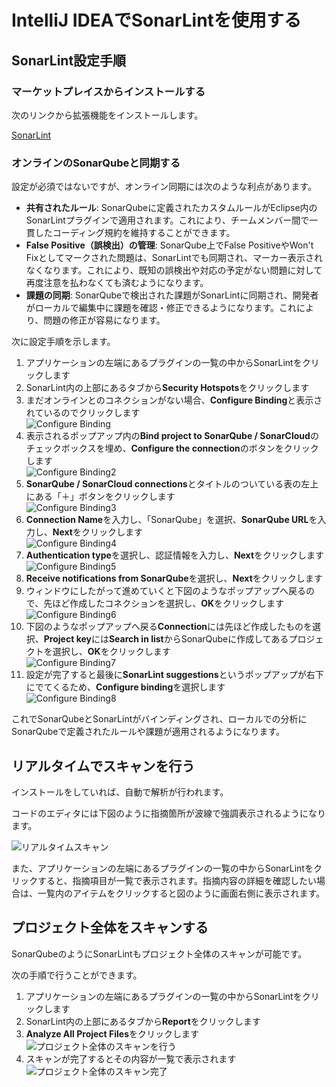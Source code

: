 # IntelliJ IDEAでSonarLintを使用する

## SonarLint設定手順

### マーケットプレイスからインストールする

次のリンクから拡張機能をインストールします。

[SonarLint](https://plugins.jetbrains.com/plugin/7973-sonarlint)

### オンラインのSonarQubeと同期する

設定が必須ではないですが、オンライン同期には次のような利点があります。

- **共有されたルール**: SonarQubeに定義されたカスタムルールがEclipse内のSonarLintプラグインで適用されます。これにより、チームメンバー間で一貫したコーディング規約を維持することができます。
- **False Positive（誤検出）の管理**: SonarQube上でFalse PositiveやWon't Fixとしてマークされた問題は、SonarLintでも同期され、マーカー表示されなくなります。これにより、既知の誤検出や対応の予定がない問題に対して再度注意を払わなくても済むようになります。
- **課題の同期**: SonarQubeで検出された課題がSonarLintに同期され、開発者がローカルで編集中に課題を確認・修正できるようになります。これにより、問題の修正が容易になります。

次に設定手順を示します。

1. アプリケーションの左端にあるプラグインの一覧の中からSonarLintをクリックします
2. SonarLint内の上部にあるタブから**Security Hotspots**をクリックします
3. まだオンラインとのコネクションがない場合、**Configure Binding**と表示されているのでクリックします</br>
   ![Configure Binding](./images/intellij_sonarqubeとバインド.png)
4. 表示されるポップアップ内の**Bind project to SonarQube / SonarCloud**のチェックボックスを埋め、**Configure the connection**のボタンをクリックします</br>
   ![Configure Binding2](./images/intellij_sonarqubeとバインド2.png)
5. **SonarQube / SonarCloud connections**とタイトルのついている表の左上にある「＋」ボタンをクリックします</br>
   ![Configure Binding3](./images/intellij_sonarqubeとバインド3.png)
6. **Connection Name**を入力し、「SonarQube」を選択、**SonarQube URL**を入力し、**Next**をクリックします</br>
   ![Configure Binding4](./images/intellij_sonarqubeとバインド4.png)
7. **Authentication type**を選択し、認証情報を入力し、**Next**をクリックします</br>
   ![Configure Binding5](./images/intellij_sonarqubeとバインド5.png)
8. **Receive notifications from SonarQube**を選択し、**Next**をクリックします
9. ウィンドウにしたがって進めていくと下図のようなポップアップへ戻るので、先ほど作成したコネクションを選択し、**OK**をクリックします</br>
   ![Configure Binding6](./images/intellij_sonarqubeとバインド6.png)
10. 下図のようなポップアップへ戻る**Connection**には先ほど作成したものを選択、**Project key**には**Search in list**からSonarQubeに作成してあるプロジェクトを選択し、**OK**をクリックします</br>
    ![Configure Binding7](./images/intellij_sonarqubeとバインド7.png)
11. 設定が完了すると最後に**SonarLint suggestions**というポップアップが右下にでてくるため、**Configure binding**を選択します</br>
    ![Configure Binding8](./images/intellij_sonarqubeとバインド8.png)

これでSonarQubeとSonarLintがバインディングされ、ローカルでの分析にSonarQubeで定義されたルールや課題が適用されるようになります。

## リアルタイムでスキャンを行う

インストールをしていれば、自動で解析が行われます。

コードのエディタには下図のように指摘箇所が波線で強調表示されるようになります。

![リアルタイムスキャン](./images/intellij_リアルタイムスキャン.png)

また、アプリケーションの左端にあるプラグインの一覧の中からSonarLintをクリックすると、指摘項目が一覧で表示されます。指摘内容の詳細を確認したい場合は、一覧内のアイテムをクリックすると図のように画面右側に表示されます。

## プロジェクト全体をスキャンする

SonarQubeのようにSonarLintもプロジェクト全体のスキャンが可能です。

次の手順で行うことができます。

1. アプリケーションの左端にあるプラグインの一覧の中からSonarLintをクリックします
2. SonarLint内の上部にあるタブから**Report**をクリックします
3. **Analyze All Project Files**をクリックします</br>
   ![プロジェクト全体のスキャンを行う](./images/intellij_プロジェクト全体をスキャン.png)
4. スキャンが完了するとその内容が一覧で表示されます</br>
   ![プロジェクト全体のスキャン完了](./images/intellij_プロジェクト全体をスキャン2.png)</br>
